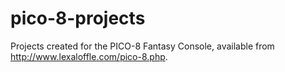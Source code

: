 # pico-8-projects
Projects created for the PICO-8 Fantasy Console, available from http://www.lexaloffle.com/pico-8.php.
